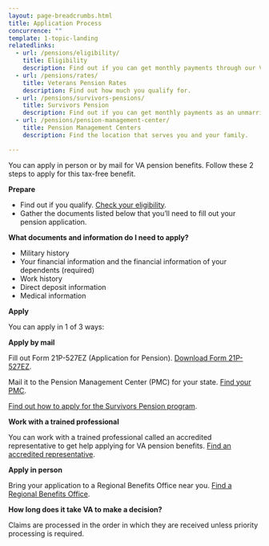 ```yaml
---
layout: page-breadcrumbs.html
title: Application Process
concurrence: "" 
template: 1-topic-landing
relatedlinks:
  - url: /pensions/eligibility/
    title: Eligibility
    description: Find out if you can get monthly payments through our Veterans Pension program.
  - url: /pensions/rates/
    title: Veterans Pension Rates
    description: Find out how much you qualify for.
  - url: /pensions/survivors-pensions/
    title: Survivors Pension
    description: Find out if you can get monthly payments as an unmarried surviving spouse or unmarried child of a deceased Veteran with wartime service.
  - url: /pensions/pension-management-center/
    title: Pension Management Centers
    description: Find the location that serves you and your family. 

---
```


You can apply in person or by mail for VA pension benefits. Follow these 2 steps to apply for this tax-free benefit.

**Prepare**

- Find out if you qualify. [Check your eligibility](/pensions/eligibility/).
- Gather the documents listed below that you’ll need to fill out your pension application.

**What documents and information do I need to apply?**

- Military history
- Your financial information and the financial information of your dependents (required)
- Work history 
- Direct deposit information 
- Medical information 

**Apply**

You can apply in 1 of 3 ways:

**Apply by mail**

Fill out Form 21P-527EZ (Application for Pension). [Download Form 21P-527EZ](https://www.vba.va.gov/pubs/forms/VBA-21P-527EZ-ARE.pdf). 

Mail it to the Pension Management Center (PMC) for your state. [Find your PMC](/pensions/pension-management-center/).

[Find out how to apply for the Survivors Pension program](/pensions/survivors-pensions/).

**Work with a trained professional**

You can work with a trained professional called an accredited representative to get help applying for VA pension benefits.  [Find an accredited representative](/disability-benefits/apply/help/).

**Apply in person**

Bring your application to a Regional Benefits Office near you. [Find a Regional Benefits Office](/facilities/). 

**How long does it take VA to make a decision?**

Claims are processed in the order in which they are received unless priority processing is required.   


